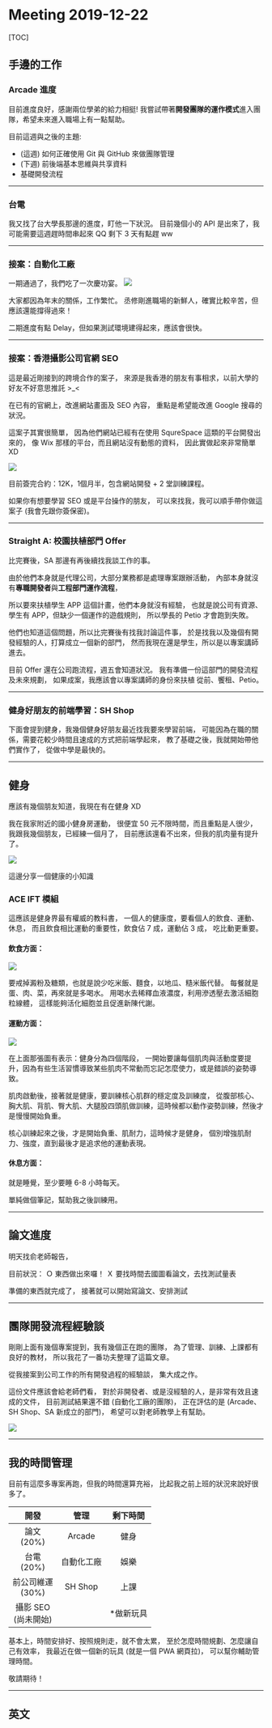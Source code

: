 # Meeting 2019-12-22

[TOC]

## 手邊的工作

### Arcade 進度

目前進度良好，感謝兩位學弟的給力相挺!
我嘗試帶著**開發團隊的運作模式**進入團隊，希望未來進入職場上有一點幫助。

目前這週與之後的主題:
- (這週) 如何正確使用 Git 與 GitHub 來做團隊管理
- (下週) 前後端基本思維與共享資料
- 基礎開發流程

---

### 台電

我又找了台大學長那邊的進度，盯他一下狀況。
目前幾個小的 API 是出來了，我可能需要這週趕時間串起來 QQ
剩下 3 天有點趕 ww

---

### 接案：自動化工廠

一期通過了，我們吃了一次慶功宴。
![](https://i.imgur.com/vpQgKPH.jpg)

大家都因為年末的關係，工作繁忙。
丞修剛進職場的新鮮人，確實比較辛苦，但應該還能撐得過來！

二期進度有點 Delay，但如果測試環境建得起來，應該會很快。

---

### 接案：香港攝影公司官網 SEO

這是最近剛接到的跨境合作的案子，
來源是我香港的朋友有事相求，以前大學的好友不好意思推託 >_<

在已有的官網上，改進網站畫面及 SEO 內容，
重點是希望能改進 Google 搜尋的狀況。

這案子其實很簡單，
因為他們網站已經有在使用 SqureSpace 這類的平台開發出來的，
像 Wix 那樣的平台，而且網站沒有動態的資料，
因此實做起來非常簡單 XD

![](https://i.imgur.com/dcySfd6.jpg)


目前簽完合約：12K，1個月半，包含網站開發 + 2 堂訓練課程。

如果你有想要學習 SEO 或是平台操作的朋友，
可以來找我，我可以順手帶你做這案子 (我會先跟你簽保密)。

---

### Straight A: 校園扶植部門 Offer

比完賽後，SA 那邊有再後續找我談工作的事。

由於他們本身就是代理公司，大部分業務都是處理專案跟辦活動，
內部本身就沒有**專職開發者**與**工程部門運作流程**，

所以要來扶植學生 APP 這個計畫，他們本身就沒有經驗，
也就是說公司有資源、學生有 APP，但缺少一個運作的遊戲規則，
所以學長的 Petio 才會跑到失敗。

他們也知道這個問題，所以比完賽後有找我討論這件事，
於是找我以及幾個有開發經驗的人，打算成立一個新的部門，
然而我現在還是學生，所以是以專案講師進去。

目前 Offer 還在公司跑流程，週五會知道狀況。
我有準備一份這部門的開發流程及未來規劃，
如果成案，我應該會以專案講師的身份來扶植 從前、饗租、Petio。

---

### 健身好朋友的前端學習：SH Shop

下面會提到健身，我幾個健身好朋友最近找我要來學習前端，
可能因為在職的關係，需要花較少時間且速成的方式把前端學起來，
教了基礎之後，我就開始帶他們實作了，
從做中學是最快的。


---

## 健身

應該有幾個朋友知道，我現在有在健身 XD

我在我家附近的國小健身房運動，
很便宜 50 元不限時間，而且重點是人很少，
我跟我幾個朋友，已經練一個月了，
目前應該還看不出來，但我的肌肉量有提升了。

![](https://i.imgur.com/rESSSaT.jpg)


這邊分享一個健康的小知識

### ACE IFT 模組

這應該是健身界最有權威的教科書，
一個人的健康度，要看個人的飲食、運動、休息，
而且飲食相比運動的重要性，飲食佔 7 成，運動佔 3 成，
吃比動更重要。

#### 飲食方面：
![](https://i.imgur.com/uJ8S0wu.jpg)

要戒掉澱粉及糖類，也就是說少吃米飯、麵食，以地瓜、糙米飯代替。
每餐就是蛋、肉、菜，再來就是多喝水。
用喝水去稀釋血液濃度，利用滲透壓去激活細胞粒線體，
這樣能夠活化細胞並且促進新陳代謝。

#### 運動方面：
![](https://i1.kknews.cc/SIG=2r3kr6h/qsvp-vzntrunaqyre/823397pr-53pq-4p27-9547-1625r8qr110o.jpg)

在上面那張圖有表示：健身分為四個階段，
一開始要讓每個肌肉與活動度要提升，因為有些生活習慣導致某些肌肉不常動而忘記怎麼使力，或是錯誤的姿勢導致。

肌肉啟動後，接著就是健康，要訓練核心肌群的穩定度及訓練度，
從腹部核心、胸大肌、背肌、臀大肌、大腿股四頭肌做訓練，這時候都以動作姿勢訓練，然後才是慢慢開始負重。

核心訓練起來之後，才是開始負重、肌耐力，這時候才是健身，
個別增強肌耐力、強度，直到最後才是追求他的運動表現。

#### 休息方面：
就是睡覺，至少要睡 6-8 小時每天。


單純做個筆記，幫助我之後訓練用。

---

## 論文進度

明天找俞老師報告，

目前狀況：
Ｏ 東西做出來囉！
Ｘ 要找時間去國圖看論文，去找測試量表

準備的東西就完成了，
接著就可以開始寫論文、安排測試

---

## 團隊開發流程經驗談

剛剛上面有幾個專案提到，我有幾個正在跑的團隊，
為了管理、訓練、上課都有良好的教材，
所以我花了一番功夫整理了這篇文章。

從我接案到公司工作的所有開發過程的經驗談，
集大成之作。

這份文件應該會給老師們看，
對於非開發者、或是沒經驗的人，是非常有效且速成的文件，
目前測試結果還不錯 (自動化工廠的團隊)，
正在評估的是 (Arcade、SH Shop、SA 新成立的部門)，
希望可以對老師教學上有幫助。

![](https://i.imgur.com/9feuIQf.jpg)

---

## 我的時間管理

目前有這麼多專案再跑，但我的時間還算充裕，
比起我之前上班的狀況來說好很多了。

|          開發           |    管理    | 剩下時間 |
|:-----------------------:|:----------:|:--------:|
|    論文<br/>(20%)    |   Arcade   |   健身   |
|    台電<br/>(20%)    | 自動化工廠 |    娛樂   |
| 前公司維運<br/>(30%) |  SH Shop   |   上課    |
| 攝影 SEO<br/>(尚未開始) |            | \*做新玩具  |

基本上，時間安排好、按照規則走，就不會太累，
至於怎麼時間規劃、怎麼讓自己有效率，
我最近在做一個新的玩具 (就是一個 PWA 網頁拉)，
可以幫你輔助管理時間。

敬請期待！

---

## 英文



